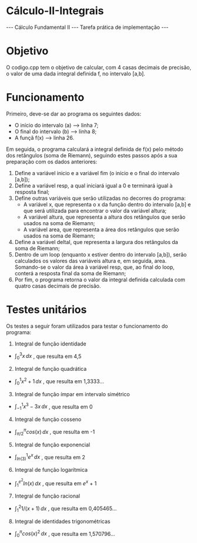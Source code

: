 # Cálculo-II-Integrais
--- Cálculo Fundamental II --- Tarefa prática de implementação ---

# Objetivo
O codigo.cpp tem o objetivo de calcular, com 4 casas decimais de precisão, o valor de uma dada integral definida f, no intervalo [a,b].

# Funcionamento
Primeiro, deve-se dar ao programa os seguintes dados:
- O início do intervalo (a) --> linha 7;
- O final do intervalo (b) --> linha 8;
- A funçã f(x) --> linha 26.

Em seguida, o programa calculará a integral definida de f(x) pelo método dos retângulos (soma de Riemann), seguindo estes passos após a sua preparação com os dados anteriores:
1. Define a variável inicio e a variável fim (o início e o final do intervalo [a,b]);
2. Define a variável resp, a qual iniciará igual a 0 e terminará igual à resposta final;
3. Define outras variáveis que serão utilizadas no decorres do programa:
     - A variável x, que representa o x da função dentro do intervalo [a,b] e que será utilizada para encontrar o valor da variável altura;
     - A variável altura, que representa a altura dos retângulos que serão usados na soma de Riemann;
     - A variável area, que representa a área dos retângulos que serão usados na soma de Riemann;
4. Define a variável deltaI, que representa a largura dos retângulos da soma de Riemann;
5. Dentro de um loop (enquanto x estiver dentro do intervalo [a,b]), serão calculados os valores das variáveis altura e, em seguida, area. Somando-se o valor da área à variável resp, que, ao final do loop, conterá a resposta final da soma de Riemann;
6. Por fim, o programa retorna o valor da integral definida calculada com quatro casas decimais de precisão.

# Testes unitários
Os testes a seguir foram utilizados para testar o funcionamento do programa:
1. Integral de função identidade 
-    $\int_0^3 x \,dx$ , que resulta em 4,5
2. Integral de função quadrática
-    $\int_0^1 x^2+1 \,dx$ , que resulta em 1,3333...
3. Integral de função ímpar em intervalo simétrico
-    $\int_{-1}^1 x^3-3x \,dx$ , que resulta em 0
4. Integral de função cosseno
-    $\int_{π/2}^{π} cos(x) \,dx$ , que resulta em -1
5. Integral de função exponencial
-    $\int_{ln(3)}^1 e^x \,dx$ , que resulta em 2
6. Integral de função logarítmica
-    $\int_1^{e^2} ln(x) \,dx$ , que resulta em $e^x$ + 1
7. Integral de função racional
-    $\int_1^2 1/(x+1) \,dx$ , que resulta em 0,405465...
8. Integral de identidades trigonométricas
-    $\int_0^{π} cos(x)^2 \,dx$ , que resulta em 1,570796...
